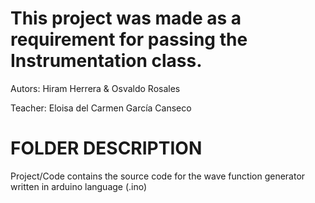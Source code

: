 # This project was made as a requirement for passing the Instrumentation class. 
Autors: Hiram Herrera & Osvaldo Rosales

Teacher: Eloisa del Carmen García Canseco

# FOLDER DESCRIPTION
Project/Code contains the source code for the wave function generator written in arduino language (.ino)
